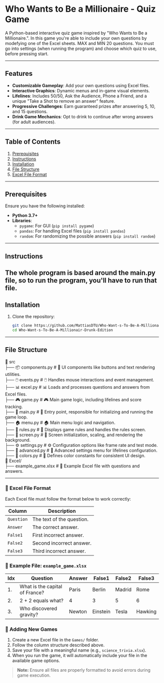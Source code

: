 # Who Wants to Be a Millionaire - Quiz Game

A Python-based interactive quiz game inspired by "Who Wants to Be a Millionaire.". In this game you're able to include your own questions by modefying one of the Excel sheets. MAX and MIN 20 questions. You must go into settings (when running the program) and choose which quiz to use, before pressing start.

---

## Features

- **Customizable Gameplay**: Add your own questions using Excel files.
- **Interactive Graphics**: Dynamic menus and in-game visual elements.
- **Lifelines**: Includes 50/50, Ask the Audience, Phone a Friend, and a unique "Take a Shot to remove an answer" feature.
- **Progressive Challenges**: Earn guaranteed prizes after answering 5, 10, and 15 questions.
- **Drink Game Mechanics**: Opt to drink to continue after wrong answers (for adult audiences).
---

## Table of Contents
1. [Prerequisites](#prerequisites)
2. [Instructions](#instructions)
3. [Installation](#installation)
4. [File Structure](#file-structure)
5. [Excel File Format](#excel-file-format)
---
## Prerequisites

Ensure you have the following installed:
- **Python 3.7+**
- **Libraries**:
  - `pygame`: For GUI (`pip install pygame`)
  - `pandas`: For handling Excel files (`pip install pandas`)
  - `random`: For randomizing the possible answers (`pip install random`)
---

## Instructions
The whole program is based around the main.py file, so to run the program, you'll have to run that file.
---
## Installation

1. Clone the repository:
   ```bash
   git clone https://github.com/MattiasDTU/Who-Want-s-To-Be-A-Millionair-Drunk-Edition.git
   cd Who-Want-s-To-Be-A-Millionair-Drunk-Edition
---
## File Structure

📂 src  
├── 📦 components.py    # 🧩 UI components like buttons and text rendering utilities.  
├── 🖱️ events.py        # 🖱️ Handles mouse interactions and event management.  
├── 📊 excel.py         # 📊 Loads and processes questions and answers from Excel files.  
├── 🎮 game.py          # 🎮 Main game logic, including lifelines and score tracking.  
├── 🚀 main.py          # 🚀 Entry point, responsible for initializing and running the game loop.  
├── 🏠 menu.py          # 🏠 Main menu logic and navigation.  
├── 📜 rules.py         # 📜 Displays game rules and handles the rules screen.  
├── 🎨 screen.py        # 🎨 Screen initialization, scaling, and rendering the background.  
├── ⚙️ settings.py      # ⚙️ Configuration options like frame rate and test mode.  
├── 🔧 advanced.py      # 🔧 Advanced settings menu for lifelines configuration.  
├── 🎨 colors.py        # 🎨 Defines color constants for consistent UI design.  
📂 Excel/  
├── example_game.xlsx    # 📝 Example Excel file with questions and answers.  

---
### 📝 Excel File Format

Each Excel file must follow the format below to work correctly:

| **Column** | **Description**               |
|------------|--------------------------------|
| `Question` | The text of the question.     |
| `Answer`   | The correct answer.           |
| `False1`   | First incorrect answer.       |
| `False2`   | Second incorrect answer.      |
| `False3`   | Third incorrect answer.       |

### 📄 Example File: `example_game.xlsx`

|Idx| Question                        | Answer | False1  | False2 | False3 |
|------|---------------------------------|--------|---------|--------|--------|
|1.| What is the capital of France?  | Paris  | Berlin  | Madrid | Rome   |
|2.| 2 + 2 equals what?              | 4      | 3       | 5      | 6      |
|3.| Who discovered gravity?         | Newton | Einstein| Tesla  | Hawking|

### 🚀 Adding New Games

1. Create a new Excel file in the `Games/` folder.
2. Follow the column structure described above.
3. Save your file with a meaningful name (e.g., `science_trivia.xlsx`).
4. When you run the game, it will automatically include your file in the available game options.

> **Note:** Ensure all files are properly formatted to avoid errors during game execution.
